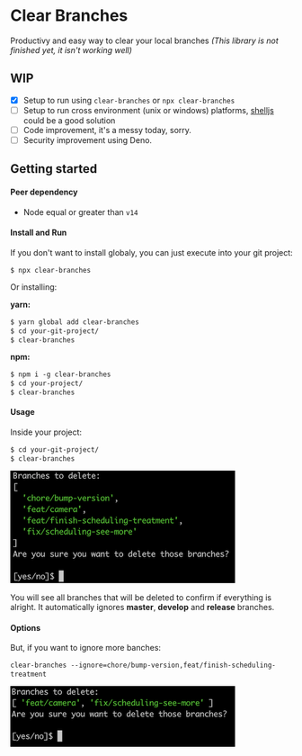 # Clear Branches
Productivy and easy way to clear your local branches *(This library is not finished yet, it isn't working well)*

## WIP
- [x] Setup to run using `clear-branches` or `npx clear-branches`
- [ ] Setup to run cross environment (unix or windows) platforms, [shelljs](https://github.com/shelljs/shelljs) could be a good solution
- [ ] Code improvement, it's a messy today, sorry.
- [ ] Security improvement using Deno.

## Getting started


#### Peer dependency
- Node equal or greater than `v14`

#### Install and Run
If you don't want to install globaly, you can just execute into your git project:

```shell
$ npx clear-branches
```

Or installing: 

**yarn:** 
```shell 
$ yarn global add clear-branches
$ cd your-git-project/
$ clear-branches
```

**npm:**
```shell 
$ npm i -g clear-branches
$ cd your-project/
$ clear-branches
```

#### Usage

Inside your project:

```shell
$ cd your-git-project/
$ clear-branches
```

![all-branches](./docs/assets/all-branches.png)

You will see all branches that will be deleted to confirm if everything is alright.
It automatically ignores **master**, **develop** and **release** branches.

#### Options

But, if you want to ignore more banches: 

```shell
clear-branches --ignore=chore/bump-version,feat/finish-scheduling-treatment
```

![all-branches](./docs/assets/ignore-branches.png)

